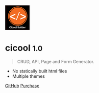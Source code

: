 ![logo](icon.png)

# cicool <small>1.0</small>

> CRUD, API, Page and Form Generator.

* No statically built html files
* Multiple themes

[GitHub](https://github.com/)
[Purchase](https://codecanyon.net/item/cicool-page-form-rest-api-and-crud-generator/19207897?ref=ridwanskaterocks)
